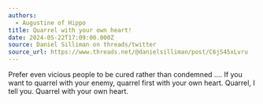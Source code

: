 ```yaml
---
authors:
  - Augustine of Hippo
title: Quarrel with your own heart!
date: 2024-05-22T17:09:00.000Z
source: Daniel Silliman on threads/twitter
source_url: https://www.threads.net/@danielsilliman/post/C6jS45xLvru
---
```

Prefer even vicious people to be cured rather than condemned …. If you want to quarrel with your enemy, quarrel first with your own heart. Quarrel, I tell you. Quarrel with your own heart.
